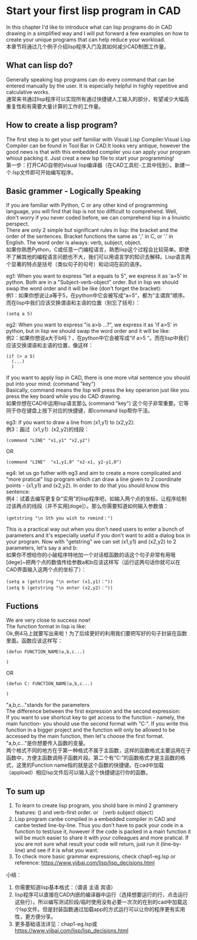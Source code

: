 
# Start your first lisp program in CAD
In this chapter I'd like to introduce what can lisp programs do in CAD drawing in a simplified way and I will put forward a few examples on how to create your unique programs that can help reduce your workload.  
本章节将通过几个例子介绍lisp程序入门及其如何减少CAD制图工作量。  
## What can lisp do?
Generally speaking lisp programs can do every command that can be entered manually by the user. It is especially helpful in highly repetitive and calculative works.  
通常来书通过lisp程序可以实现所有通过快捷键人工输入的部分，有望减少大幅高重复性和有需要大量计算的工作的工作量。  
## How to create a lisp program?
The first step is to get your self familiar with Visual Lisp Compiler:Visual Lisp Compiler can be found in Tool Bar in CAD.It looks very antique, however the good news is that with this embedded compiler you can apply your program whiout packing it. Just creat a new lsp file to start your programming!  
第一步：打开CAD自带的visual lisp编译器（在CAD工具栏-工具中找到）。新建一个.lsp文件即可开始编写程序。  
## Basic grammer - Logically Speaking
If you are familiar with Python, C or any other kind of programming language, you will find that lisp is not too difficult to comprehend. Well, don't worry if you never coded before, we can comprehend lisp in a linuistic perspect.  
There are only 2 simple but significant rules in lisp: the bracket and the order of the sentences.  Bracket functions the same as ';' in C, or '.' in English. The word order is always: verb, subject, object.  
如果你熟悉Python，C或任意一门编程语言，熟悉lisp这个过程会比较简单。即使不了解其他的编程语言问题也不大，我们可以用语言学的知识去解释。Lisp语言两个显著的特点是括号（类似句子的句号）和动词在前的语序。
  
eg1: When you want to express "let a equals to 5", we express it as 'a=5' in python. Both are in a "Subject-verb-object" order. But in lisp we should swap the word order and it will be like (don't forget the bracket):  
例1：如果你想说让a等于5，在python中它会被写成“a=5”，都为“主谓宾”顺序。而在lisp中我们应该交换谓语和主语的位置（别忘了括号）：  
```
(setq a 5) 
```
eg2: When you want to express "is a>b ...?", we express it as 'if a>5' in python, but in lisp we should swap the word order and it will be like:  
例2：如果你想说a大于b吗？，在python中它会被写成“if a>5 ”。而在lisp中我们应该交换谓语和主语的位置，像这样：
```
(if (> a 5) 
  (...)
  )
```
If you want to apply lisp in CAD, there is one more vital sentence you should put into your mind: (command "key")  
Basically, command means the lisp will press the key operarion just like you press the key board while you do CAD drawing.  
如果你想在CAD中运用lisp语言那么 (command "key")  这个句子非常重要。它等同于你在键盘上按下对应的快捷键，即command lisp帮你干活。  
  
eg3: if you want to draw a line from (x1,y1) to (x2,y2):  
例3：画过（x1,y1）(x2,y2)的线段：
```
(command "LINE" "x1,y1" "x2,y2")  
```
OR  
```
(command "LINE"  "x1,y1,0" "x2-x1, y2-y1,0")  
```
eg4: let us go futher with eg3 and aim to create a more complicated and "more pratical" lisp program which can draw a line given to 2 coordinate points - (x1,y1) and (x2,y2). In order to do that you should know this sentence:  
例4：试着去编写更复杂“实用”的lisp程序吧，如输入两个点的坐标，让程序绘制过该两点的线段（并不实用[doge]）。那么你需要知道如何输入参数值：
```
(getstring "\n Sth you wish to remind：")
```
This is a practical way out when you don't need users to enter a bunch of parameters and it's especially useful if you don't want to add a dialog box in your program. Now with "getstring" we can set (x1,y1) and (x2,y2) to 2 parameters, let's say a and b:  
如果你不想给你的小破程序特地加一个对话框函数的话这个句子非常有用哦[dege]~把两个点的数值传给参数a和b应该这样写（运行这两句话你就可以在CAD界面输入这两个点的坐标了）：
```
(setq a (getstring "\n enter (x1,y1)："))
(setq b (getstring "\n enter (x2,y2)："))
```
## Fuctions
We are very close to success now!  
The function format in lisp is like:  
Ok,例4马上就要写出来啦！为了后续更好的利用我们要把写好的句子封装在函数里面。函数应该这样写：
```
(defun FUNCTION_NAME(a,b,c...)

)
```
OR
```
(defun C: FUNCTION_NAME(a,b,c...)

)
```
"a,b,c..."stands for the parameters  
The difference between the first expression and the second expression:  
If you want to use shortcut key to get access to the function - namely, the main function- you should use the second format with "C:". If you write this function in a bigger project and the function will only be allowed to be accessed by the main function, then let's choose the first format.  
"a,b,c..."是你想要传入函数的变量。  
两个格式不同的地方在于第一种格式不属于主函数，这样的函数格式主要运用在子函数中，方便主函数调用子函数片段。第二个有“C:”的函数格式才是主函数的格式，这里的Function name指的就是这个函数的快捷键。在cad中加载（appload）相应lsp文件后可以输入这个快捷键运行你的函数。
## To sum up
1. To learn to create lisp program, you shold bare in mind 2 grammery features: () and verb-first order.  or （verb subject object）
2. Lisp program canbe compiled in a embedded compiler in CAD and canbe tested line-by-line. Thus you don't have to pack your code in a function to test/use it, however if the code is packed in a main function it will be much easier to share it with your colleagues and more pratical. If you are not sure what result your code will return, just run it (line-by-line) and see if it is what you want.
3. To check more basic grammar expressions, check chap1-eg.lsp or reference: https://www.yiibai.com/lisp/lisp_decisions.html    

小结：  
1. 你需要知道lisp基本格式：（谓语 主语 宾语）
2. lisp程序可以直接在CAD内嵌的编译器中运行（选择想要运行的行，点击运行这些行）。所以编写测试阶段/临时使用没有必要一次次的在别的cad中加载这个lsp文件。但是封装函数通过加载app的方式运行可以让你的程序更有实用性，更方便分享。
3. 更多基础语法详见：chap1-eg.lsp或 https://www.yiibai.com/lisp/lisp_decisions.html 


